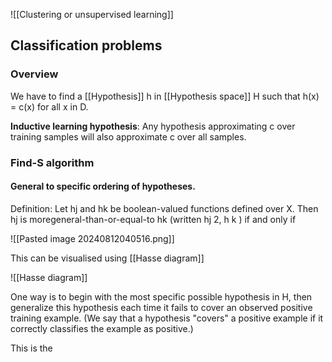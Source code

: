 
![[Clustering or unsupervised learning]]

## Classification problems

### Overview

We have to find a [[Hypothesis]] h in [[Hypothesis space]] H such that h(x) = c(x) for all x in D.

**Inductive learning hypothesis**: Any hypothesis approximating c over training samples will also approximate c over all samples.

### Find-S algorithm

#### General to specific ordering of hypotheses.

Definition: Let hj and hk be boolean-valued functions defined over X. Then hj is
moregeneral-than-or-equal-to hk (written hj 2, h k ) if and only if

![[Pasted image 20240812040516.png]]

This can be visualised using [[Hasse diagram]]

![[Hasse diagram]]

 One way is to begin
with the most specific possible hypothesis in H, then generalize this hypothesis
each time it fails to cover an observed positive training example. (We say that
a hypothesis "covers" a positive example if it correctly classifies the example as
positive.)

This is the 